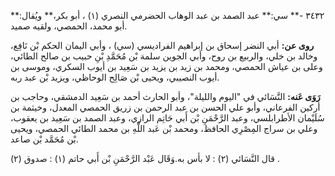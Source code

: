 ٣٤٣٢ -** سي:** عبد الصمد بن عبد الوهاب الحضرمي النصري (١) ، أبو بكر،** ويُقال:** أبو محمد، الحمصي، ولقيه صميد.

**روى عن:** أبي النضر إسحاق بن إبراهيم الفراديسي (سي) ، وأبي اليمان الحكم بْن نَافِع، وخالد بن خلي، والربيع بن روح، وأبي الجوين سلمة بْن مُحَمَّدِ بْنِ حبيب بن صالح الطائي، وعلى بن عياش الحمصي، ومحمد بن زيد بن يزيد بن سَعِيد بن أيوب السكري، وموسى بن أيوب النصيبي، ويحيى بْن صَالِح الوحاظي، ويزيد بْن عبد ربه.

**رَوَى عَنه:** النَّسَائي في "اليوم والليلة"، وأبو الحارث أحمد بن سَعِيد الدمشقي، وحاجب بن أركين الفرعاني، وأبو علي الحسن بن عبد الرحمن بن زريق الحمصي المعدل، وخيثمة بن سُلَيْمان الأطرابلسي، وعبد الرَّحْمَنِ بْن أَبي حَاتِم الرازي، وعبد الصمد بن سَعِيد بن يعقوب، وعلي بن سراج المِصْرِي الحافظ، ومحمد بْن عَبد اللَّهِ بن محمد الطائي الحمصي، ويحيى بْن مُحَمَّد بْن صاعد.

قال النَّسَائي (٢) : لا بأس به.وَقَال عَبْد الرَّحْمَنِ بْن أَبي حاتم (١) : صدوق (٢) .